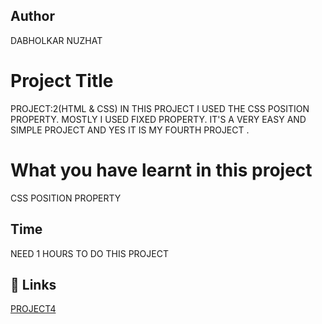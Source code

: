  ## Author 
 DABHOLKAR NUZHAT 
 
# Project Title
PROJECT:2(HTML & CSS)
IN THIS PROJECT I USED THE CSS POSITION PROPERTY.
MOSTLY I USED FIXED PROPERTY. IT'S A VERY EASY AND SIMPLE PROJECT AND YES IT IS MY FOURTH PROJECT .



 # What you have learnt in this project
CSS POSITION PROPERTY 

## Time
 NEED 1 HOURS TO DO THIS PROJECT

## 🔗 Links
[PROJECT4 ](https://project4a.netlify.app/)
